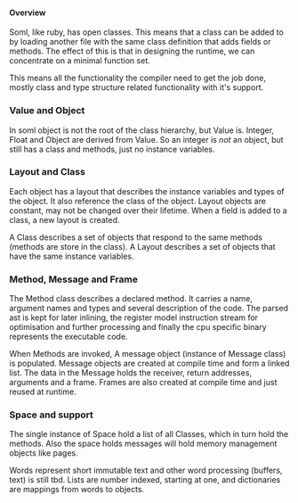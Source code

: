 #### Overview

Soml, like ruby, has open classes. This means that a class can be added to by loading another file
with the same class definition that adds fields or methods. The effect of this is that in designing
the runtime, we can concentrate on a minimal function set.

This means all the functionality the compiler need to get the job done, mostly class and type
structure related functionality with it's support.

### Value and Object

In soml object is not the root of the class hierarchy, but Value is. Integer, Float and Object are
derived from Value. So an integer is *not* an object, but still has a class and methods, just no
instance variables.

### Layout and Class

Each object has a layout that describes the instance variables and types of the object. It also
reference the class of the object. Layout objects are constant, may not be changed over their
lifetime. When a field is added to a class, a new layout is created.

A Class describes a set of objects that respond to the same methods (methods are store in the class).
A Layout describes a set of objects that have the same instance variables.

### Method, Message and Frame

The Method class describes a declared method. It carries a name, argument names and types and
several description of the code. The parsed ast is kept for later inlining, the register model
instruction stream for optimisation and further processing and finally the cpu specific binary
represents the executable code.

When Methods are invoked, A message object (instance of Message class) is populated. Message objects
are created at compile time and form a linked list. The data in the Message holds the receiver,
return addresses, arguments and a frame. Frames are also created at compile time and just reused
at runtime.

### Space and support

The single instance of Space hold a list of all Classes, which in turn hold the methods.
Also the space holds messages will hold memory management objects like pages.

Words represent short immutable text and other word processing (buffers, text) is still tbd.
Lists are number indexed, starting at one, and dictionaries are mappings from words to objects.
